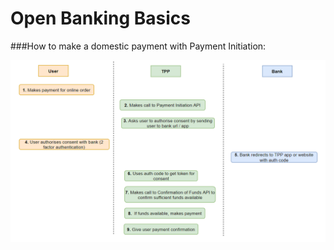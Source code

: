 # Open Banking Basics

###How to make a domestic payment with Payment Initiation:

![image](payment_diagram.PNG)


